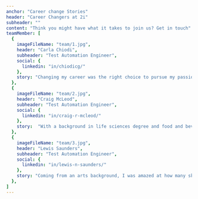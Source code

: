 ```yaml
---
anchor: "Career change Stories"
header: "Career Changers at 2i"
subheader: ""
content: "Think you might have what it takes to join us? Get in touch"
teamMember: [
  {
    imageFileName: "team/1.jpg",
    header: "Carla Chiodi",
    subheader: "Test Automation Engineer",
    social: {
      linkedin: "in/chiodicg/"
    },
    story: "Changing my career was the right choice to pursue my passion for learning and problem-solving, with the bonus of career progression and professional development."
  },
  {
    imageFileName: "team/2.jpg",
    header: "Craig McLeod",
    subheader: "Test Automation Engineer",
    social: {
      linkedin: "in/craig-r-mcleod/"
    },
    story:  "With a background in life sciences degree and food and beverage QC, I thought that my path was set, but I picked up coding as a hobby and something was sparked in me. I discovered that a career change was not only possible but that this new industry brought together so many things I enjoyed: problem solving, designing, creating and having real pride in tangible efforts."
  },
  {
    imageFileName: "team/3.jpg",
    header: "Lewis Saunders",
    subheader: "Test Automation Engineer",
    social: {
      linkedin: "in/lewis-n-saunders/"
    },
    story: "Coming from an arts background, I was amazed at how many skills transferred over to tech, and by how much I was able to bring to the table right away."
  },
]
---
```

